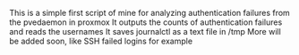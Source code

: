This is a simple first script of mine for analyzing authentication failures from the pvedaemon in proxmox
It outputs the counts of authentication failures and reads the usernames
It saves journalctl as a text file in /tmp
More will be added soon, like SSH failed logins for example
